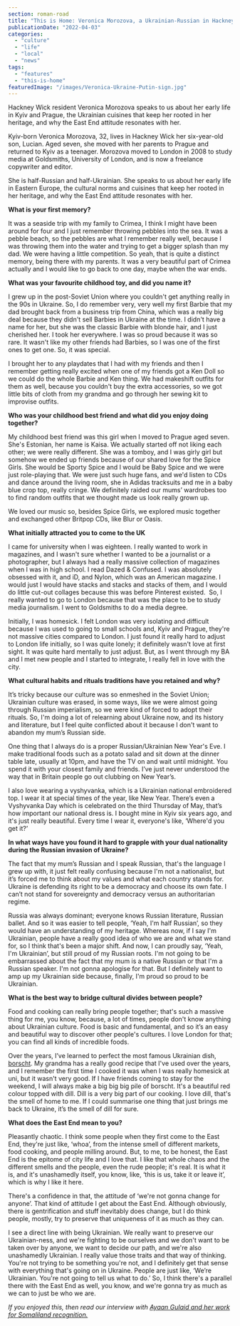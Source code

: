 ```yaml
---
section: roman-road
title: "This is Home: Veronica Morozova, a Ukrainian-Russian in Hackney Wick"
publicationDate: "2022-04-03"
categories: 
  - "culture"
  - "life"
  - "local"
  - "news"
tags: 
  - "features"
  - "this-is-home"
featuredImage: "/images/Veronica-Ukraine-Putin-sign.jpg"
---
```


Hackney Wick resident Veronica Morozova speaks to us about her early life in Kyiv and Prague, the Ukrainian cuisines that keep her rooted in her heritage, and why the East End attitude resonates with her.

Kyiv-born Veronica Morozova, 32, lives in Hackney Wick her six-year-old son, Lucian. Aged seven, she moved with her parents to Prague and returned to Kyiv as a teenager. Morozova moved to London in 2008 to study media at Goldsmiths, University of London, and is now a freelance copywriter and editor.

She is half-Russian and half-Ukrainian. She speaks to us about her early life in Eastern Europe, the cultural norms and cuisines that keep her rooted in her heritage, and why the East End attitude resonates with her.

**What is your first memory?**

It was a seaside trip with my family to Crimea, I think I might have been around for four and I just remember throwing pebbles into the sea. It was a pebble beach, so the pebbles are what I remember really well, because I was throwing them into the water and trying to get a bigger splash than my dad. We were having a little competition. So yeah, that is quite a distinct memory, being there with my parents. It was a very beautiful part of Crimea actually and I would like to go back to one day, maybe when the war ends.

**What was your favourite childhood toy, and did you name it?**

I grew up in the post-Soviet Union where you couldn't get anything really in the 90s in Ukraine. So, I do remember very, very well my first Barbie that my dad brought back from a business trip from China, which was a really big deal because they didn't sell Barbies in Ukraine at the time. I didn't have a name for her, but she was the classic Barbie with blonde hair, and I just cherished her. I took her everywhere. I was so proud because it was so rare. It wasn't like my other friends had Barbies, so I was one of the first ones to get one. So, it was special.

I brought her to any playdates that I had with my friends and then I remember getting really excited when one of my friends got a Ken Doll so we could do the whole Barbie and Ken thing. We had makeshift outfits for them as well, because you couldn't buy the extra accessories, so we got little bits of cloth from my grandma and go through her sewing kit to improvise outfits.

**Who was your childhood best friend and what did you enjoy doing together?**

My childhood best friend was this girl when I moved to Prague aged seven. She's Estonian, her name is Kaisa. We actually started off not liking each other; we were really different. She was a tomboy, and I was girly girl but somehow we ended up friends because of our shared love for the Spice Girls. She would be Sporty Spice and I would be Baby Spice and we were just role-playing that. We were just such huge fans, and we'd listen to CDs and dance around the living room, she in Adidas tracksuits and me in a baby blue crop top, really cringe. We definitely raided our mums’ wardrobes too to find random outfits that we thought made us look really grown up.

We loved our music so, besides Spice Girls, we explored music together and exchanged other Britpop CDs, like Blur or Oasis.

**What initially attracted you to come to the UK**

I came for university when I was eighteen. I really wanted to work in magazines, and I wasn't sure whether I wanted to be a journalist or a photographer, but I always had a really massive collection of magazines when I was in high school. I read Dazed & Confused. I was absolutely obsessed with it, and iD, and Nylon, which was an American magazine. I would just I would have stacks and stacks and stacks of them, and I would do little cut-out collages because this was before Pinterest existed.  So, I really wanted to go to London because that was the place to be to study media journalism. I went to Goldsmiths to do a media degree.

Initially, I was homesick. I felt London was very isolating and difficult because I was used to going to small schools and, Kyiv and Prague, they're not massive cities compared to London. I just found it really hard to adjust to London life initially, so I was quite lonely; it definitely wasn't love at first sight. It was quite hard mentally to just adjust. But, as I went through my BA and I met new people and I started to integrate, I really fell in love with the city.

**What cultural habits and rituals traditions have you retained and why?**

It’s tricky because our culture was so enmeshed in the Soviet Union; Ukrainian culture was erased, in some ways, like we were almost going through Russian imperialism, so we were kind of forced to adopt their rituals. So, I'm doing a lot of relearning about Ukraine now, and its history and literature, but I feel quite conflicted about it because I don't want to abandon my mum’s Russian side.

One thing that I always do is a proper Russian/Ukrainian New Year's Eve. I make traditional foods such as a potato salad and sit down at the dinner table late, usually at 10pm, and have the TV on and wait until midnight. You spend it with your closest family and friends. I’ve just never understood the way that in Britain people go out clubbing on New Year’s. 

I also love wearing a vyshyvanka, which is a Ukrainian national embroidered top. I wear it at special times of the year, like New Year. There’s even a Vyshyvanka Day which is celebrated on the third Thursday of May, that’s how important our national dress is. I bought mine in Kyiv six years ago, and it's just really beautiful. Every time I wear it, everyone's like, ‘Where'd you get it?’ 

**In what ways have you found it hard to grapple with your dual nationality during the Russian invasion of Ukraine?**

The fact that my mum’s Russian and I speak Russian, that's the language I grew up with, it just felt really confusing because I'm not a nationalist, but it’s forced me to think about my values and what each country stands for. Ukraine is defending its right to be a democracy and choose its own fate. I can’t not stand for sovereignty and democracy versus an authoritarian regime. 

Russia was always dominant; everyone knows Russian literature, Russian ballet. And so it was easier to tell people, ‘Yeah, I'm half Russian’, so they would have an understanding of my heritage. Whereas now, if I say I'm Ukrainian, people have a really good idea of who we are and what we stand for, so I think that's been a major shift. And now, I can proudly say, ‘Yeah, I'm Ukrainian’, but still proud of my Russian roots. I'm not going to be embarrassed about the fact that my mum is a native Russian or that I'm a Russian speaker. I'm not gonna apologise for that. But I definitely want to amp up my Ukrainian side because, finally, I'm proud so proud to be Ukrainian.

**What is the best way to bridge cultural divides between people?**

Food and cooking can really bring people together; that's such a massive thing for me, you know, because, a lot of times, people don't know anything about Ukrainian culture. Food is basic and fundamental, and so it’s an easy and beautiful way to discover other people's cultures. I love London for that; you can find all kinds of incredible foods.

Over the years, I’ve learned to perfect the most famous Ukrainian dish, [borscht](https://en.wikipedia.org/wiki/Borscht). My grandma has a really good recipe that I've used over the years, and I remember the first time I cooked it was when I was really homesick at uni, but it wasn't very good. If I have friends coming to stay for the weekend, I will always make a big big big pile of borscht. It's a beautiful red colour topped with dill. Dill is a very big part of our cooking. I love dill, that's the smell of home to me. If I could summarise one thing that just brings me back to Ukraine, it’s the smell of dill for sure.

**What does the East End mean to you?**

Pleasantly chaotic. I think some people when they first come to the East End, they're just like, ‘whoa’, from the intense smell of different markets, food cooking, and people milling around. But, to me, to be honest, the East End is the epitome of city life and I love that. I like that whole chaos and the different smells and the people, even the rude people; it's real. It is what it is, and it's unashamedly itself, you know, like, ‘this is us, take it or leave it’, which is why I like it here.

There's a confidence in that, the attitude of ‘we're not gonna change for anyone’. That kind of attitude I get about the East End. Although obviously, there is gentrification and stuff inevitably does change, but I do think people, mostly, try to preserve that uniqueness of it as much as they can.

I see a direct line with being Ukrainian. We really want to preserve our Ukrainian-ness, and we're fighting to be ourselves and we don't want to be taken over by anyone, we want to decide our path, and we're also unashamedly Ukrainian. I really value those traits and that way of thinking. You're not trying to be something you're not, and I definitely get that sense with everything that's going on in Ukraine. People are just like, ‘We’re Ukrainian. You're not going to tell us what to do.’ So, I think there's a parallel there with the East End as well, you know, and we're gonna try as much as we can to just be who we are.

_If you enjoyed this, then read our interview with [Ayaan Gulaid and her work for Somaliland recognition.](https://romanroadlondon.com/ayaan-gulaid-bow-somaliland-recognition/)_


